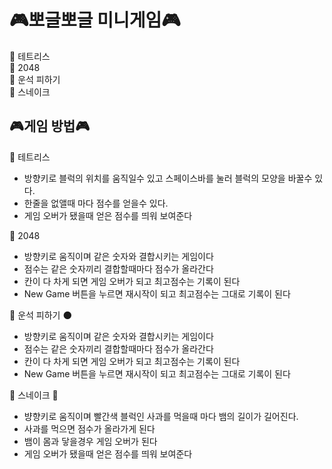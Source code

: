 # 🎮뽀글뽀글 미니게임🎮

📍 테트리스 <br> 
📍 2048 <br>
📍 운석 피하기 <br>
📍 스네이크 <br>

🎮게임 방법🎮 
-----------------------------------------
📍 테트리스 
- 방향키로 블럭의 위치를 움직일수 있고 스페이스바를 눌러 블럭의 모양을 바꿀수 있다.
- 한줄을 없앨때 마다 점수를 얻을수 있다.
- 게임 오버가 됐을때 얻은 점수를 띄워 보여준다

📍 2048 
- 방향키로 움직이며 같은 숫자와 결합시키는 게임이다
- 점수는 같은 숫자끼리 결합할때마다 점수가 올라간다
- 칸이 다 차게 되면 게임 오버가 되고 최고점수는 기록이 된다
- New Game 버튼을 누르면 재시작이 되고 최고점수는 그대로 기록이 된다

📍 운석 피하기 🌑
- 방향키로 움직이며 같은 숫자와 결합시키는 게임이다
- 점수는 같은 숫자끼리 결합할때마다 점수가 올라간다
- 칸이 다 차게 되면 게임 오버가 되고 최고점수는 기록이 된다
- New Game 버튼을 누르면 재시작이 되고 최고점수는 그대로 기록이 된다

📍 스네이크 🐍
- 뱡향키로 움직이며 빨간색 블럭인 사과를 먹을때 마다 뱀의 길이가 길어진다.
- 사과를 먹으면 점수가 올라가게 된다
- 뱀이 몸과 닿을경우 게임 오버가 된다
- 게임 오버가 됐을때 얻은 점수를 띄워 보여준다





  
